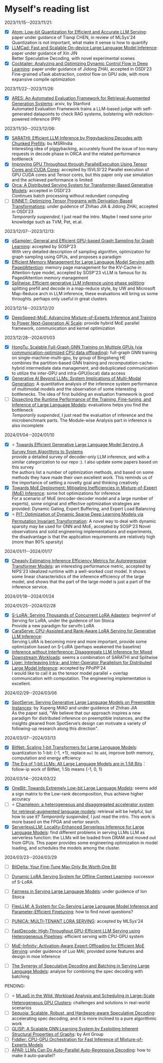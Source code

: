 # Myself's reading list

2023/11/15--2023/11/21:  
- [x] [Atom: Low-bit Quantization for Efficient and Accurate LLM Serving](https://arxiv.org/abs/2310.19102): paper under guidance of Tianqi CHEN, in review of MLSys'24  
Quantization is not important, what make it sense is how to quantify  
- [x] [LLMCad: Fast and Scalable On-device Large Language Model Inference](https://arxiv.org/pdf/2309.04255.pdf): paper under guidance of Xin JIN  
Better Speculative Decoding, with novel experimental scenes  
- [x] [Cocktailer: Analyzing and Optimizing Dynamic Control Flow in Deep Learning](https://www.usenix.org/conference/osdi23/presentation/zhang-chen): paper under guidance of Jidong ZHAI, accepted in OSDI'23  
Fine-grained uTask abstraction, control flow on GPU side, with more expansive compile optimization

2023/11/22--2023/11/28:
- [x] [ARES: An Automated Evaluation Framework for Retrieval-Augmented Generation Systems](https://arxiv.org/pdf/2311.09476.pdf): arxiv, by Stanford    
Automated Evaluation Framework trains a LLM-based judge with self-generated datapoints to check RAG systems, bolstering with rediction-powered inference (PPI)   

2023/11/30--2023/12/06:
- [x] [SARATHI: Efficient LLM Inference by Piggybacking Decodes with Chunked Prefills](https://arxiv.org/abs/2308.16369): bu MSRIndia  
Interesting idea of piggybacking, accurately found the issue of too many requests in decode phase in ORCA and the related performance bottleneck  
- [x] [Improving GPU Throughput through ParallelExecution Using Tensor Cores and CUDA Cores](https://ieeexplore.ieee.org/document/9912002): accepted by ISVLSI'22
Parallel execution of GPU CUDA cores and Tensor cores, but this paper only use simulation and the achieved performance is limited  
- [x] [Orca: A Distributed Serving System for Transformer-Based Generative Models](https://www.usenix.org/conference/osdi22/presentation/yu): accepted in OSDI'23  
Continues batch processing without redundant computing
- [ ] [EINNET: Optimizing Tensor Programs with Derivation-Based Transformations](https://www.usenix.org/conference/osdi23/presentation/zheng): under guidence of Zhihao JIA & Jidong ZHAI, accepted in OSDI'23  
*Temporarily suspended*, I just read the intro. Maybe I need some prior knowledge such as TVM, Pet, et.al.  

2023/12/07--2023/12/13:  
- [x] [gSampler: General and Efficient GPU-based Graph Sampling for Graph Learning](https://dl.acm.org/doi/10.1145/3600006.3613168): accepted by SOSP'23  
With very detailed description of sampling algorithm, optimization for graph sampling using GPUs, and proposes a paradigm
- [x] [Efficient Memory Management for Large Language Model Serving with PagedAttention](https://arxiv.org/abs/2309.06180): memory page management for the KV-Cache in Attention-type model, accepted by SOSP'23
vLLM is famous for its PagedAttention memory management
- [x] [Splitwise: Efficient generative LLM inference using phase splitting](https://arxiv.org/abs/2311.18677): splitting prefill and decode in a map-reduce style, by UW and Microsoft
Map-Reduce arch in LLM inference, these evaluations will bring us some throughts. perhaps only useful in great clusters  

2023/12/14--2023/12/20
- [x] [DeepSpeed-MoE: Advancing Mixture-of-Experts Inference and Training to Power Next-Generation AI Scale](https://proceedings.mlr.press/v162/rajbhandari22a): provide hybrid MoE parallel framework, communication and kernel optimization

2023/12/28--2024/01/03
- [x] [HongTu: Scalable Full-Graph GNN Training on Multiple GPUs (via communication-optimized CPU data offloading)](https://arxiv.org/abs/2311.14898): full-graph GNN training on single-machine-multi-gpu, by group of Bingsheng HE  
combines the partition-based GNN training and *recomputation*-cache-hybrid intermediate data management, and deduplicated communication to utilize the inter-GPU and intra-GPU(local) data access  
- [x] [Generative AI Beyond LLMs: System Implications of Multi-Modal Generation](https://arxiv.org/abs/2312.14385): A quantitative analysis of the inference system performance of multimodal models and the observation of some interesting bottlenecks. The idea of first building an evaluation framework is good  
- [ ] [Dissecting the Runtime Performance of the Training, Fine-tuning, and Inference of Large Language Models](https://arxiv.org/abs/2311.03687): evaluations helps you find the bottleneck  
*Temporarily suspended*, I just read the evaluation of inference and the microbenchmark parts. The Module-wise Analysis part in inference is also incomplete

2024/01/04--2024/01/10 
- [x] ⭐ [Towards Efficient Generative Large Language Model Serving: A Survey from Algorithms to Systems](https://arxiv.org/abs/2312.15234)  
provide a detailed survey of decoder-only LLM inference, and with a similar categorization to our repo :\). I also update some papers based on this survey  
the authors list a number of optimization methods, and based on some methods they have made their own excellent work. This reminds us of the importance of setting a novelty goal and thinking creatively  
- [x] [Towards MoE Deployment: Mitigating Inefficiencies in Mixture-of-Expert (MoE) Inference](https://arxiv.org/abs/2303.06182): some hot optimizations for inference  
For a scenario of MoE (encoder-decoder model and a large number of experts), some original and effective optimization strategies are provided: Dynamic Gating, Expert Buffering, and Expert Load Balancing  
- [x] ⭐ [PIT: Optimization of Dynamic Sparse Deep Learning Models via Permutation Invariant Transformation](https://dl.acm.org/doi/10.1145/3600006.3613139): A novel way to deal with dynamic sparsity may be used for GNN and MoE, accepted by SOSP'23
Novel observations and solid engineering implementations and experiments, the disadvantage is that the application requirements are relatively high (more than 90% sparsity)

2024/01/11--2024/01/17
- [x] [Cheaply Estimating Inference Efficiency Metrics for Autoregressive Transformer Models](https://openreview.net/forum?id=RJpAz15D0S): an interesting performance metric, accepted by NIPS'23
Idealized runtime with a well-worked cost model. It shows some linear characteristics of the inference efficiency of the large model, and shows that the part of the large model is just a part of the inference service.  

2024/01/18--2024/01/24

2024/01/25--2024/02/28
- [x] [S-LoRA: Serving Thousands of Concurrent LoRA Adapters](https://arxiv.org/abs/2311.03285): beginninf of Serving for LoRA, under the guidence of Ion Stoica  
Provide a new paradigm for servifn LoRA  
- [x] [CaraServe: CPU-Assisted and Rank-Aware LoRA Serving for Generative LLM Inference](https://arxiv.org/abs/2401.11240):  
Serving LoRA is becoming more and more important, provide some optimization based on S-LoRA (perhaps weakened the baseline)  
- [x] [Inference without Interference: Disaggregate LLM Inference for Mixed Downstream Workloads](https://arxiv.org/abs/2401.11181): seems a combination of SARATHI and Splitwise
- [x] [Liger: Interleaving Intra- and Inter-Operator Parallelism for Distributed Large Model Inference](https://dl.acm.org/doi/abs/10.1145/3627535.3638466): accepted by PPoPP'24  
I would like to call it as the tensor model parallel + overlap communication with computation. The engineering implementation is excellent.  

2024/02/29--2024/03/06
- [x] [SpotServe: Serving Generative Large Language Models on Preemptible Instances](https://arxiv.org/abs/2311.15566): by Xupeng MIAO and under guidence of Zhihao JIA  
As the paper said, "We believe that our approach inspires a new paradigm for distributed inference on preemptible instances, and the insights gleaned from SpotServe’s design can motivate a variety of following-up research along this direction".  

2024/03/07--2024/03/13
- [x] [BitNet: Scaling 1-bit Transformers for Large Language Models](https://arxiv.org/abs/2310.11453): quantization to 1-bit: {-1, +1}, replace `mul` to `add`, improve both memory, computation and energy effciency
- [x] [The Era of 1-bit LLMs: All Large Language Models are in 1.58 Bits](https://arxiv.org/abs/2402.17764)： follow-ip work of BitNet, 1.5b means {-1, 0, 1}

2024/03/14--2024/03/22
- [x] [OneBit: Towards Extremely Low-bit Large Language Models](https://arxiv.org/abs/2402.11295): seems add a sign matrix to the Low-rank decomposition, thus achieve higher accuracy  
- [ ] ⭐ [Chameleon: a heterogeneous and disaggregated accelerator system for retrieval-augmented language models](https://arxiv.org/abs/2310.09949): retrieval will be helpful, but how to use it?
*Temporarily suspended*, I just read the intro. This work is more based on the FPGA and vertor search.  
- [x] [ServerlessLLM: Locality-Enhanced Serverless Inference for Large Language Models](https://arxiv.org/abs/2401.14351): find different problems in serving LLMs
LLM as serverless function: the LLMs will be loaded from DRAM and moved out from GPUs. This paper provides some engineering optimization in model loading, and schedules the models among the cluster.  

2024/03/23--2024/03/29
- [ ] [BitDelta: Your Fine-Tune May Only Be Worth One Bit](https://arxiv.org/abs/2402.10193)  
- [ ] [Dynamic LoRA Serving System for Offline Context Learning](https://people.eecs.berkeley.edu/~kubitron/courses/cs262a-F23/projects/reports/project1011_paper_92116151989678177816.pdf): successor of S-LoRA
- [ ] [Fairness in Serving Large Language Models](https://arxiv.org/abs/2401.00588): under guidence of Ion Stoica
- [ ] [FlexLLM: A System for Co-Serving Large Language Model Inference and Parameter-Efficient Finetuning](https://arxiv.org/abs/2402.18789): how to find novel questions?
- [ ] [PUNICA: MULTI-TENANT LORA SERVING](https://arxiv.org/pdf/2310.18547.pdf): accepted by MLSys'24
- [ ] [FastDecode: High-Throughput GPU-Efficient LLM Serving using Heterogeneous Pipelines](https://arxiv.org/abs/2403.11421): efficient serving with CPU-GPU system

- [ ] [MoE-Infinity: Activation-Aware Expert Offloading for Efficient MoE Serving](https://arxiv.org/abs/2401.14361): under guidence of Luo MAI, provided some features and design in moe inference
- [ ] [The Synergy of Speculative Decoding and Batching in Serving Large Language Models](https://arxiv.org/abs/2310.18813): analyse for combining the spec decoding with batching  

PENDING:   
- [ ] ⭐ [MLaaS in the Wild: Workload Analysis and Scheduling in Large-Scale Heterogeneous GPU Clusters](https://www.usenix.org/conference/nsdi22/presentation/weng): challenges and solutions in real-world scenarios
- [ ] [Sequoia: Scalable, Robust, and Hardware-aware Speculative Decoding](https://arxiv.org/abs/2402.12374): accelerating spec decoding, and it is more inclined to a pure algorithmic work
- [ ] [GLISP: A Scalable GNN Learning System by Exploiting Inherent Structural Properties of Graphs](https://arxiv.org/abs/2401.03114): by Ant Group
- [ ] [Fiddler: CPU-GPU Orchestration for Fast Inference of Mixture-of-Experts Models](https://arxiv.org/abs/2402.07033)
- [ ] [APAR: LLMs Can Do Auto-Parallel Auto-Regressive Decoding](https://arxiv.org/abs/2401.06761): how to make it auto-parallel? 